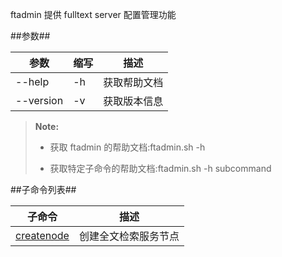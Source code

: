 ftadmin 提供 fulltext server 配置管理功能

##参数##

|参数      |缩写        |描述          |
|----------|-----------|--------------|
|--help    |-h         |获取帮助文档  |
|--version |-v         |获取版本信息  |

>  **Note:**
>
>  * 获取 ftadmin 的帮助文档:ftadmin.sh -h
>
>  * 获取特定子命令的帮助文档:ftadmin.sh -h subcommand

##子命令列表##

|子命令    |描述             |
|----------|----------------|
|[createnode][createnode]|创建全文检索服务节点  |

[createnode]:Maintainance/Tools/Ftadmin/createnode.md
